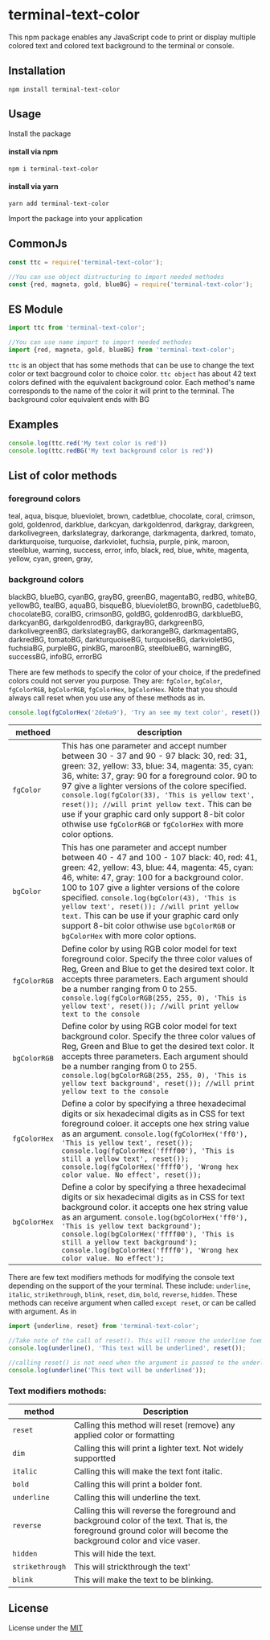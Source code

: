# terminal-text-color

This npm package enables any JavaScript code to print or display multiple colored text and colored text background to the terminal or console.


## Installation

`npm install terminal-text-color`

## Usage
Install the package

#### install via npm
`npm i terminal-text-color`

#### install via yarn
`yarn add terminal-text-color`

Import the package into your application

## CommonJs
```javascript
const ttc = require('terminal-text-color');

//You can use object distructuring to import needed methodes
const {red, magneta, gold, blueBG} = require('terminal-text-color');
```
## ES Module
```javascript
import ttc from 'terminal-text-color';

//You can use name import to import needed methodes
import {red, magneta, gold, blueBG} from 'terminal-text-color';
```
`ttc` is an object that has some methods that can be use to change the text color or text bacground color to choice color.
`ttc object` has about 42 text colors defined with the equivalent background color. 
Each method's name corresponds to the name of the color it will print to the terminal. The background color equivalent ends with BG

## Examples
```javascript
console.log(ttc.red('My text color is red'))
console.log(ttc.redBG('My text background color is red'))
```

## List of color methods
### foreground colors
teal, aqua, bisque, blueviolet, brown, cadetblue,
chocolate, coral, crimson, gold, goldenrod,
darkblue, darkcyan, darkgoldenrod, darkgray,
darkgreen, darkolivegreen, darkslategray,
darkorange, darkmagenta, darkred, tomato,
darkturquoise, turquoise, darkviolet, 
fuchsia, purple,  pink, maroon, 
steelblue, warning, success, error, info,
black, red, blue, white, magenta, yellow,
cyan, green, gray,
    
### background colors
blackBG, blueBG, cyanBG, 
grayBG, greenBG, magentaBG, redBG, whiteBG,
yellowBG, tealBG, aquaBG, 
bisqueBG, bluevioletBG, brownBG, cadetblueBG,
chocolateBG, coralBG, crimsonBG, goldBG, goldenrodBG,
darkblueBG, darkcyanBG, darkgoldenrodBG, darkgrayBG,
darkgreenBG, darkolivegreenBG, darkslategrayBG,
darkorangeBG, darkmagentaBG, darkredBG, tomatoBG,
darkturquoiseBG, turquoiseBG, darkvioletBG, 
fuchsiaBG, purpleBG,  pinkBG, maroonBG, 
steelblueBG, warningBG, successBG, infoBG, errorBG

There are few methods to specify the color of your choice, if the predefined colors could not server you purpose.
They are: `fgColor`, `bgColor`, `fgColorRGB`, `bgColorRGB`,  `fgColorHex`, `bgColorHex`.
Note that you should always call reset when you use any of these methods as in.
```javascript
console.log(fgColorHex('2de6a9'), 'Try an see my text color', reset());
```

| methoed | description |
| ------------- | -------------------- |
| `fgColor` | This has one parameter and accept number between 30 - 37 and 90 - 97 black: 30, red: 31,  green: 32,  yellow: 33, blue: 34,  magenta: 35, cyan: 36, white: 37, gray: 90 for a foreground color. 90 to 97 give a lighter versions of the colore specified. ```console.log(fgColor(33), 'This is yellow text', reset()); //will print yellow text.``` This can be use if your graphic card only support 8-bit color othwise use `fgColorRGB` or `fgColorHex` with more color options. |
| `bgColor` | This has one parameter and accept number between 40 - 47 and 100 - 107 black: 40, red: 41,  green: 42,  yellow: 43, blue: 44,  magenta: 45, cyan: 46, white: 47, gray: 100 for a background color. 100 to 107 give a lighter versions of the colore specified. ```console.log(bgColor(43), 'This is yellow text', reset()); //will print yellow text.``` This can be use if your graphic card only support 8-bit color othwise use `bgColorRGB` or `bgColorHex` with more color options. |
| `fgColorRGB` |  Define color by using RGB color model for text foreground color. Specify the three color values of Reg, Green and Blue to get the desired text color. It accepts three parameters. Each argument should be a number ranging from 0 to 255. ```console.log(fgColorRGB(255, 255, 0), 'This is yellow text', reset()); //will print yellow text to the console``` |
| `bgColorRGB` |  Define color by using RGB color model for text background color. Specify the three color values of Reg, Green and Blue to get the desired text color. It accepts three parameters. Each argument should be a number ranging from 0 to 255. ```console.log(bgColorRGB(255, 255, 0), 'This is yellow text background', reset()); //will print yellow text to the console``` |
| `fgColorHex` | Define a color by specifying a three hexadecimal digits or six hexadecimal digits as in CSS for text foreground coloer. it accepts one hex string value as an argument. ```console.log(fgColorHex('ff0'), 'This is yellow text', reset()); console.log(fgColorHex('ffff00'), 'This is still a yellow text', reset()); console.log(fgColorHex('ffff0'), 'Wrong hex color value. No effect', reset());``` |
| `bgColorHex` | Define a color by specifying a three hexadecimal digits or six hexadecimal digits as in CSS for text background color. it accepts one hex string value as an argument. ```console.log(bgColorHex('ff0'), 'This is yellow text background'); console.log(bgColorHex('ffff00'), 'This is still a yellow text background'); console.log(bgColorHex('ffff0'), 'Wrong hex color value. No effect');``` |


There are few text modifiers methods for modifying the console text depending on the support of the your terminal.
These include: `underline`, `italic`, `strikethrough`, `blink`, `reset`, `dim`, `bold`, `reverse`, `hidden`.
These methods can receive argument when called `except reset`, or can be called with argument. As in
```javascript
import {underline, reset} from 'terminal-text-color';

//Take note of the call of reset(). This will remove the underline foematting and reset the terminal, if not every other text will be underlined.
console.log(underline(), 'This text will be underlined', reset()); 

//calling reset() is not need when the argument is passed to the underline() method for the modifer will be romoved automatically.
console.log(underline('This text will be underlined'));
```


### Text modifiers mothods:

| method | Description |
| -------- | ---------- |
| `reset` | Calling this method will reset (remove) any applied color or formatting |
| `dim` | Calling this will print a lighter text. Not widely supportted |
| `italic` | Calling this will make the text font italic. |
| `bold` | Calling this will print a bolder font. |
| `underline` | Calling this will underline the text. |
| `reverse` | Calling this will reverse the foreground and background color of the text. That is, the foreground ground color will become the background color and vice vaser. |
| `hidden` | This will hide the text. |
| `strikethrough` | This will strickthrough the text' |
| `blink` | This will make the text to be blinking. |

## License
License under the
[MIT](https://github.com/uniqueiyke/terminal-text-color/blob/main/LICENSE)
